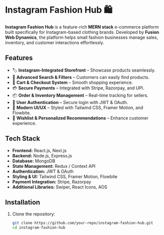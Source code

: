 
# Instagram Fashion Hub 🛍️  

**Instagram Fashion Hub** is a feature-rich **MERN stack** e-commerce platform built specifically for Instagram-based clothing brands. Developed by **Fusion Web Dynamics**, the platform helps small fashion businesses manage sales, inventory, and customer interactions effortlessly.

## Features  
- 🏷️ **Instagram-Integrated Storefront** – Showcase products seamlessly.  
- 🔎 **Advanced Search & Filters** – Customers can easily find products.  
- 🛒 **Cart & Checkout System** – Smooth shopping experience.  
- 💳 **Secure Payments** – Integrated with Stripe, Razorpay, and UPI.  
- 📦 **Order & Inventory Management** – Real-time tracking for sellers.  
- 👤 **User Authentication** – Secure login with JWT & OAuth.  
- 🎨 **Modern UI/UX** – Styled with Tailwind CSS, Framer Motion, and Flowbite.  
- 🌟 **Wishlist & Personalized Recommendations** – Enhance customer experience.  

## Tech Stack  
- **Frontend:** React.js, Next.js  
- **Backend:** Node.js, Express.js  
- **Database:** MongoDB  
- **State Management:** Redux / Context API  
- **Authentication:** JWT & OAuth  
- **Styling & UI:** Tailwind CSS, Framer Motion, Flowbite  
- **Payment Integration:** Stripe, Razorpay  
- **Additional Libraries:** Swiper, React Icons, AOS  

## Installation  
1. Clone the repository:  
   ```sh
   git clone https://github.com/your-repo/instagram-fashion-hub.git
   cd instagram-fashion-hub

